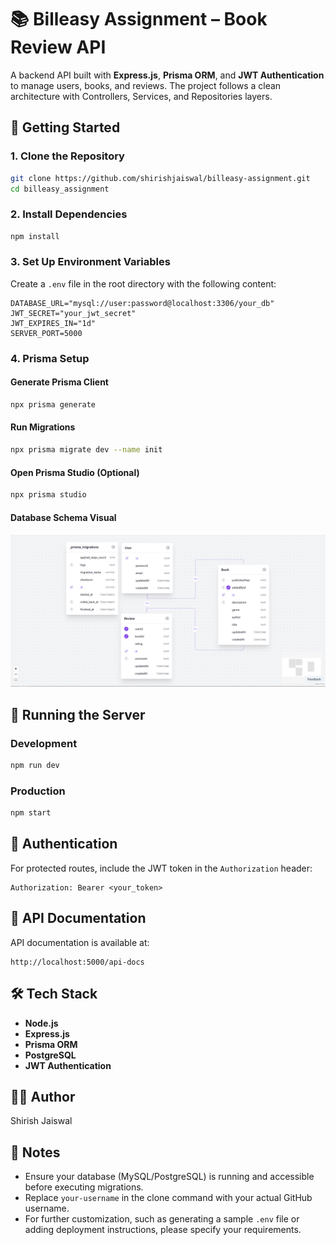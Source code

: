 # 📚 Billeasy Assignment – Book Review API

A backend API built with **Express.js**, **Prisma ORM**, and **JWT Authentication** to manage users, books, and reviews. The project follows a clean architecture with Controllers, Services, and Repositories layers.

## 🚀 Getting Started

### 1. Clone the Repository
```bash
git clone https://github.com/shirishjaiswal/billeasy-assignment.git
cd billeasy_assignment
```

### 2. Install Dependencies
```bash
npm install
```

### 3. Set Up Environment Variables
Create a `.env` file in the root directory with the following content:
```
DATABASE_URL="mysql://user:password@localhost:3306/your_db"
JWT_SECRET="your_jwt_secret"
JWT_EXPIRES_IN="1d"
SERVER_PORT=5000
```

### 4. Prisma Setup
#### Generate Prisma Client
```bash
npx prisma generate
```

#### Run Migrations
```bash
npx prisma migrate dev --name init
```

#### Open Prisma Studio (Optional)
```bash
npx prisma studio
```

#### Database Schema Visual
![alt text](db-visual.png)

## 🏁 Running the Server
### Development
```bash
npm run dev
```

### Production
```bash
npm start
```

## 🔐 Authentication
For protected routes, include the JWT token in the `Authorization` header:
```
Authorization: Bearer <your_token>
```

## 📑 API Documentation
API documentation is available at:
```
http://localhost:5000/api-docs
```

## 🛠 Tech Stack
- **Node.js**
- **Express.js**
- **Prisma ORM**
- **PostgreSQL**
- **JWT Authentication**

## 👨‍💻 Author
Shirish Jaiswal

## 📝 Notes
- Ensure your database (MySQL/PostgreSQL) is running and accessible before executing migrations.
- Replace `your-username` in the clone command with your actual GitHub username.
- For further customization, such as generating a sample `.env` file or adding deployment instructions, please specify your requirements.